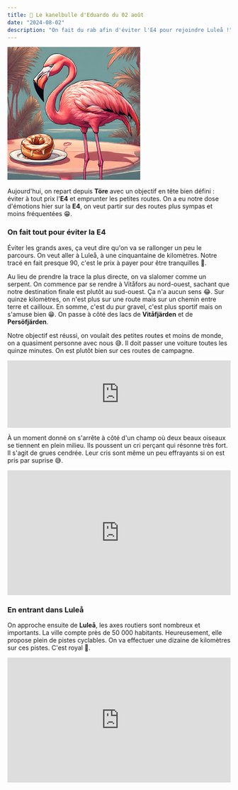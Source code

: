 ```yaml
---
title: 🥮 Le kanelbulle d'Eduardo du 02 août
date: "2024-08-02"
description: "On fait du rab afin d'éviter l'E4 pour rejoindre Luleå !"
---
```


![Kanelbullar d'Eduardo](../kanelbullar_eduardo.png)

Aujourd'hui, on repart depuis **Töre** avec un objectif en tête bien défini : éviter à tout prix l'**E4** et emprunter les petites routes. On a eu notre dose d'émotions hier sur la **E4**, on veut partir sur des routes plus sympas et moins fréquentées 😁.

### On fait tout pour éviter la E4
Éviter les grands axes, ça veut dire qu'on va se rallonger un peu le parcours. On veut aller à Luleå, à une cinquantaine de kilomètres. Notre tracé en fait presque 90, c'est le prix à payer pour être tranquilles 🤗.

Au lieu de prendre la trace la plus directe, on va slalomer comme un serpent. On commence par se rendre à Vitåfors au nord-ouest, sachant que notre destination finale est plutôt au sud-ouest. Ça n'a aucun sens 😂. Sur quinze kilomètres, on n'est plus sur une route mais sur un chemin entre terre et cailloux. En somme, c'est du pur gravel, c'est plus sportif mais on s'amuse bien 😁. On passe à côté des lacs de **Vitåfjärden** et de **Persöfjärden**.

Notre objectif est réussi, on voulait des petites routes et moins de monde, on a quasiment personne avec nous 😅. Il doit passer une voiture toutes les quinze minutes. On est plutôt bien sur ces routes de campagne.

<div style="left: 0; width: 100%; height: 152px; position: relative;"><iframe src="https://open.spotify.com/embed/track/1YYhDizHx7PnDhAhko6cDS?utm_source=oembed" style="top: 0; left: 0; width: 100%; height: 100%; position: absolute; border: 0;" allowfullscreen allow="clipboard-write; encrypted-media; fullscreen; picture-in-picture;"></iframe></div>

À un moment donné on s'arrête à côté d'un champ où deux beaux oiseaux se tiennent en plein milieu. Ils poussent un cri perçant qui résonne très fort. Il s'agit de grues cendrée. Leur cris sont même un peu effrayants si on est pris par suprise 😅.
<div style="width: 100%; height: 0; position: relative; padding-bottom: 56%;"><iframe src="https://giphy.com/embed/3o6wraGHbaesVVebjW" style="top: 0; left: 0; width: 100%; height: 100%; position: absolute; border: 0;" allowfullscreen scrolling="no" allow="encrypted-media;" class="giphy-embed"></iframe></div> 

### En entrant dans Luleå 
On approche ensuite de **Luleå**, les axes routiers sont nombreux et importants. La ville compte près de 50 000 habitants. Heureusement, elle propose plein de pistes cyclables. On va effectuer une dizaine de kilomètres sur ces pistes. C'est royal 👑.

<div style="width: 100%; height: 0; position: relative; padding-bottom: 56%;"><iframe src="https://giphy.com/embed/tfzI6qrcyaTK4AGI8a" style="top: 0; left: 0; width: 100%; height: 100%; position: absolute; border: 0;" allowfullscreen scrolling="no" allow="encrypted-media;" class="giphy-embed"></iframe></div> 

